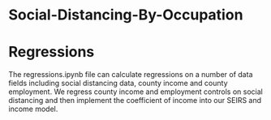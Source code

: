 # Social-Distancing-By-Occupation

# Regressions
The regressions.ipynb file can calculate regressions on a number of data fields including social distancing data, county income and county
employment. We regress county income and employment controls on social distancing and then implement the coefficient of income into our SEIRS
and income model.
